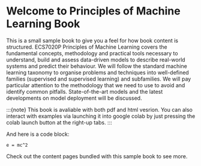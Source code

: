# Welcome to Principles of Machine Learning Book

This is a small sample book to give you a feel for how book content is
structured.
ECS7020P Principles of Machine Learning covers the fundamental concepts, methodology and practical tools necessary to understand, build and assess data-driven models to describe real-world systems and predict their behaviour. We will follow the standard machine learning taxonomy to organise problems and techniques into well-defined families (supervised and supervised learning) and subfamilies. We will pay particular attention to the methodology that we need to use to avoid and identify common pitfalls. State-of-the-art models and the latest developments on model deployment will be discussed.

:::{note}
This book is avaliable with both pdf and html vesrion. You can also interact with
examples via launching it into google colab by just pressing the colab launch button at the
right-up tabs. 
:::

And here is a code block:

```
e = mc^2
```

Check out the content pages bundled with this sample book to see more.

